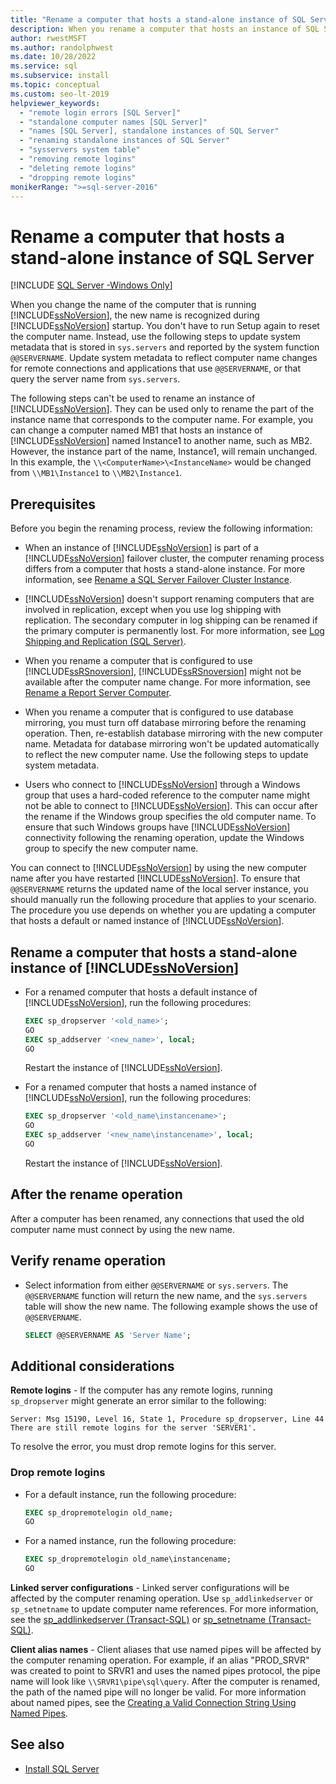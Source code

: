 ```yaml
---
title: "Rename a computer that hosts a stand-alone instance of SQL Server"
description: When you rename a computer that hosts an instance of SQL Server, update the system metadata stored in sys.servers.
author: rwestMSFT
ms.author: randolphwest
ms.date: 10/28/2022
ms.service: sql
ms.subservice: install
ms.topic: conceptual
ms.custom: seo-lt-2019
helpviewer_keywords:
  - "remote login errors [SQL Server]"
  - "standalone computer names [SQL Server]"
  - "names [SQL Server], standalone instances of SQL Server"
  - "renaming standalone instances of SQL Server"
  - "sysservers system table"
  - "removing remote logins"
  - "deleting remote logins"
  - "dropping remote logins"
monikerRange: ">=sql-server-2016"
---
```

# Rename a computer that hosts a stand-alone instance of SQL Server

[!INCLUDE [SQL Server -Windows Only](../../includes/applies-to-version/sql-windows-only.md)]

When you change the name of the computer that is running [!INCLUDE[ssNoVersion](../../includes/ssnoversion-md.md)], the new name is recognized during [!INCLUDE[ssNoVersion](../../includes/ssnoversion-md.md)] startup. You don't have to run Setup again to reset the computer name. Instead, use the following steps to update system metadata that is stored in `sys.servers` and reported by the system function `@@SERVERNAME`. Update system metadata to reflect computer name changes for remote connections and applications that use `@@SERVERNAME`, or that query the server name from `sys.servers`.

The following steps can't be used to rename an instance of [!INCLUDE[ssNoVersion](../../includes/ssnoversion-md.md)]. They can be used only to rename the part of the instance name that corresponds to the computer name. For example, you can change a computer named MB1 that hosts an instance of [!INCLUDE[ssNoVersion](../../includes/ssnoversion-md.md)] named Instance1 to another name, such as MB2. However, the instance part of the name, Instance1, will remain unchanged. In this example, the `\\<ComputerName>\<InstanceName>` would be changed from `\\MB1\Instance1` to `\\MB2\Instance1`.

## Prerequisites

Before you begin the renaming process, review the following information:

- When an instance of [!INCLUDE[ssNoVersion](../../includes/ssnoversion-md.md)] is part of a [!INCLUDE[ssNoVersion](../../includes/ssnoversion-md.md)] failover cluster, the computer renaming process differs from a computer that hosts a stand-alone instance. For more information, see [Rename a SQL Server Failover Cluster Instance](../../sql-server/failover-clusters/install/rename-a-sql-server-failover-cluster-instance.md).

- [!INCLUDE[ssNoVersion](../../includes/ssnoversion-md.md)] doesn't support renaming computers that are involved in replication, except when you use log shipping with replication. The secondary computer in log shipping can be renamed if the primary computer is permanently lost. For more information, see [Log Shipping and Replication (SQL Server)](../../database-engine/log-shipping/log-shipping-and-replication-sql-server.md).

- When you rename a computer that is configured to use [!INCLUDE[ssRSnoversion](../../includes/ssrsnoversion-md.md)], [!INCLUDE[ssRSnoversion](../../includes/ssrsnoversion-md.md)] might not be available after the computer name change. For more information, see [Rename a Report Server Computer](../../reporting-services/report-server/rename-a-report-server-computer.md).

- When you rename a computer that is configured to use database mirroring, you must turn off database mirroring before the renaming operation. Then, re-establish database mirroring with the new computer name. Metadata for database mirroring won't be updated automatically to reflect the new computer name. Use the following steps to update system metadata.

- Users who connect to [!INCLUDE[ssNoVersion](../../includes/ssnoversion-md.md)] through a Windows group that uses a hard-coded reference to the computer name might not be able to connect to [!INCLUDE[ssNoVersion](../../includes/ssnoversion-md.md)]. This can occur after the rename if the Windows group specifies the old computer name. To ensure that such Windows groups have [!INCLUDE[ssNoVersion](../../includes/ssnoversion-md.md)] connectivity following the renaming operation, update the Windows group to specify the new computer name.

You can connect to [!INCLUDE[ssNoVersion](../../includes/ssnoversion-md.md)] by using the new computer name after you have restarted [!INCLUDE[ssNoVersion](../../includes/ssnoversion-md.md)]. To ensure that `@@SERVERNAME` returns the updated name of the local server instance, you should manually run the following procedure that applies to your scenario. The procedure you use depends on whether you are updating a computer that hosts a default or named instance of [!INCLUDE[ssNoVersion](../../includes/ssnoversion-md.md)].

## Rename a computer that hosts a stand-alone instance of [!INCLUDE[ssNoVersion](../../includes/ssnoversion-md.md)]

- For a renamed computer that hosts a default instance of [!INCLUDE[ssNoVersion](../../includes/ssnoversion-md.md)], run the following procedures:

  ```sql
  EXEC sp_dropserver '<old_name>';
  GO
  EXEC sp_addserver '<new_name>', local;
  GO
  ```

  Restart the instance of [!INCLUDE[ssNoVersion](../../includes/ssnoversion-md.md)].

- For a renamed computer that hosts a named instance of [!INCLUDE[ssNoVersion](../../includes/ssnoversion-md.md)], run the following procedures:

  ```sql
  EXEC sp_dropserver '<old_name\instancename>';
  GO
  EXEC sp_addserver '<new_name\instancename>', local;
  GO
  ```

  Restart the instance of [!INCLUDE[ssNoVersion](../../includes/ssnoversion-md.md)].

## After the rename operation

After a computer has been renamed, any connections that used the old computer name must connect by using the new name.

## Verify rename operation

- Select information from either `@@SERVERNAME` or `sys.servers`. The `@@SERVERNAME` function will return the new name, and the `sys.servers` table will show the new name. The following example shows the use of `@@SERVERNAME`.

  ```sql
  SELECT @@SERVERNAME AS 'Server Name';
  ```

## Additional considerations

 **Remote logins** - If the computer has any remote logins, running `sp_dropserver` might generate an error similar to the following:

 `Server: Msg 15190, Level 16, State 1, Procedure sp_dropserver, Line 44 There are still remote logins for the server 'SERVER1'.`

 To resolve the error, you must drop remote logins for this server.

### Drop remote logins

- For a default instance, run the following procedure:

  ```sql
  EXEC sp_dropremotelogin old_name;
  GO
  ```

- For a named instance, run the following procedure:

  ```sql
  EXEC sp_dropremotelogin old_name\instancename;
  GO
  ```

 **Linked server configurations** - Linked server configurations will be affected by the computer renaming operation. Use `sp_addlinkedserver` or `sp_setnetname` to update computer name references. For more information, see the [sp_addlinkedserver (Transact-SQL)](../../relational-databases/system-stored-procedures/sp-addlinkedserver-transact-sql.md) or [sp_setnetname (Transact-SQL)](../../relational-databases/system-stored-procedures/sp-setnetname-transact-sql.md).

 **Client alias names** - Client aliases that use named pipes will be affected by the computer renaming operation. For example, if an alias "PROD_SRVR" was created to point to SRVR1 and uses the named pipes protocol, the pipe name will look like `\\SRVR1\pipe\sql\query`. After the computer is renamed, the path of the named pipe will no longer be valid. For more information about named pipes, see the [Creating a Valid Connection String Using Named Pipes](/previous-versions/sql/sql-server-2008/ms189307(v=sql.100)).

## See also

- [Install SQL Server](../../database-engine/install-windows/install-sql-server.md)
